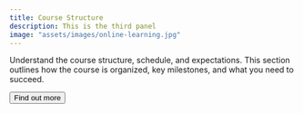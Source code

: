 ```yaml
---
title: Course Structure
description: This is the third panel
image: "assets/images/online-learning.jpg"
---
```


Understand the course structure, schedule, and expectations. This section outlines how the course is organized, key milestones, and what you need to succeed.

<button class="is-right">Find out more</button>